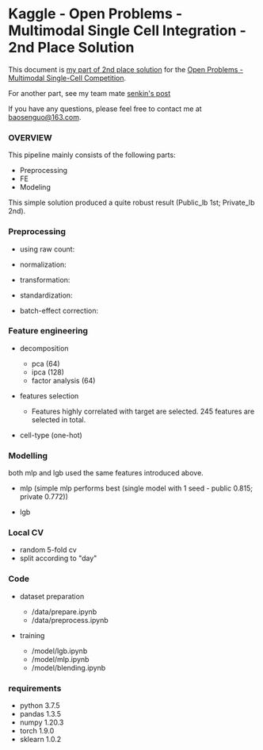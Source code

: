 # Kaggle - Open Problems - Multimodal Single Cell Integration - 2nd Place Solution

This document is [my part of 2nd place solution](https://www.kaggle.com/competitions/open-problems-multimodal/discussion/366476) for the  [Open Problems - Multimodal Single-Cell Competition](https://www.kaggle.com/competitions/open-problems-multimodal).

For another part, see my team mate [senkin's post](https://www.kaggle.com/competitions/open-problems-multimodal/discussion/366453)

If you have any questions, please feel free to contact me at [baosenguo@163.com](baosenguo@163.com).

### OVERVIEW

This pipeline mainly consists of the following parts:
 - Preprocessing
 - FE
 - Modeling
 
This simple solution produced a quite robust result (Public_lb 1st; Private_lb 2nd).
 
### Preprocessing

- using raw count:

- normalization:

- transformation:

- standardization:

- batch-effect correction:


### Feature engineering

- decomposition

  - pca (64)
  - ipca (128)
  - factor analysis (64)

- features selection

  -  Features highly correlated with target are selected. 245 features are selected in total.

- cell-type (one-hot)


### Modelling

both mlp and lgb used the same features introduced above.

- mlp (simple mlp performs best  (single model with 1 seed - public 0.815; private 0.772))

- lgb

  
### Local CV

- random 5-fold cv
- split according to "day"

### Code

- dataset preparation 
  - /data/prepare.ipynb
  - /data/preprocess.ipynb

- training
  - /model/lgb.ipynb
  - /model/mlp.ipynb
  - /model/blending.ipynb

### requirements

  - python 3.7.5
  - pandas 1.3.5
  - numpy 1.20.3
  - torch 1.9.0
  - sklearn 1.0.2
  
